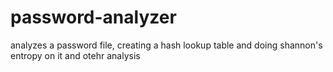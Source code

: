 # password-analyzer
analyzes a password file, creating a hash lookup table and doing shannon's entropy on it and otehr analysis
